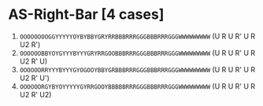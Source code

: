 # AS-Right-Bar [4 cases]

1. `OOOOOOOOGGYYYYYOYBYBBYGRYRRBBBRRRGGGBBBRRRGGGWWWWWWWWW` (U R U R' U R U2 R')
1. `OOOOOOBBYOYGYYYBYYYGRYRRGOOBBBRRRGGGBBBRRRGGGWWWWWWWWW` (U R U R' U R U2 R' U)
1. `OOOOOORRYYYBYYYGYOGOOYBBYGRBBBRRRGGGBBBRRRGGGWWWWWWWWW` (U R U R' U R U2 R' U')
1. `OOOOOORGYBYOYYYYYGYRRGOOYBBBBBRRRGGGBBBRRRGGGWWWWWWWWW` (U R U R' U R U2 R' U2)
